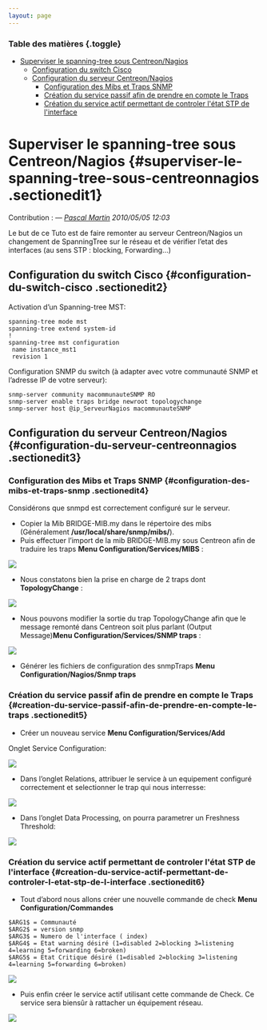 ```yaml
---
layout: page
---
```


### Table des matières {.toggle}

-   [Superviser le spanning-tree sous
    Centreon/Nagios](superviser-spanning-tree.html#superviser-le-spanning-tree-sous-centreonnagios)
    -   [Configuration du switch
        Cisco](superviser-spanning-tree.html#configuration-du-switch-cisco)
    -   [Configuration du serveur
        Centreon/Nagios](superviser-spanning-tree.html#configuration-du-serveur-centreonnagios)
        -   [Configuration des Mibs et Traps
            SNMP](superviser-spanning-tree.html#configuration-des-mibs-et-traps-snmp)
        -   [Création du service passif afin de prendre en compte le
            Traps](superviser-spanning-tree.html#creation-du-service-passif-afin-de-prendre-en-compte-le-traps)
        -   [Création du service actif permettant de controler l'état
            STP de
            l'interface](superviser-spanning-tree.html#creation-du-service-actif-permettant-de-controler-l-etat-stp-de-l-interface)

Superviser le spanning-tree sous Centreon/Nagios {#superviser-le-spanning-tree-sous-centreonnagios .sectionedit1}
================================================

Contribution : — *[Pascal
Martin](../../../cdn-cgi/l/email-protection.html#6640451e50025d40451e50575d40451e505f5d40451e50055d40451e52565d40451e51565d40451e50025d40451e50575d40451e51545d40451e51525d40451e505fX;n.net "mail@pmartin.net")
2010/05/05 12:03*

Le but de ce Tuto est de faire remonter au serveur Centreon/Nagios un
changement de SpanningTree sur le réseau et de vérifier l’etat des
interfaces (au sens STP : blocking, Forwarding…)

Configuration du switch Cisco {#configuration-du-switch-cisco .sectionedit2}
-----------------------------

Activation d’un Spanning-tree MST:

~~~
spanning-tree mode mst
spanning-tree extend system-id
!
spanning-tree mst configuration
 name instance_mst1
 revision 1
~~~

Configuration SNMP du switch (à adapter avec votre communauté SNMP et
l’adresse IP de votre serveur):

~~~
snmp-server community macommunauteSNMP RO
snmp-server enable traps bridge newroot topologychange
snmp-server host @ip_ServeurNagios macommunauteSNMP
~~~

Configuration du serveur Centreon/Nagios {#configuration-du-serveur-centreonnagios .sectionedit3}
----------------------------------------

### Configuration des Mibs et Traps SNMP {#configuration-des-mibs-et-traps-snmp .sectionedit4}

Considérons que snmpd est correctement configuré sur le serveur.

-   Copier la Mib BRIDGE-MIB.my dans le répertoire des mibs
    (Généralement **/usr/local/share/snmp/mibs/**).
-   Puis effectuer l’import de la mib BRIDGE-MIB.my sous Centreon afin
    de traduire les traps **Menu Configuration/Services/MIBS** :

[![](../../../assets/media/powered/centreon/tuto_stp_centreon-screenshot009.png)](../../../_detail/powered/centreon/tuto_stp_centreon-screenshot009.png@id=centreon%253Asuperviser-spanning-tree.html "powered:centreon:tuto_stp_centreon-screenshot009.png")

-   Nous constatons bien la prise en charge de 2 traps dont
    **TopologyChange** :

[![](../../../assets/media/powered/centreon/tuto_stp_centreon-screenshot010.png)](../../../_detail/powered/centreon/tuto_stp_centreon-screenshot010.png@id=centreon%253Asuperviser-spanning-tree.html "powered:centreon:tuto_stp_centreon-screenshot010.png")

-   Nous pouvons modifier la sortie du trap TopologyChange afin que le
    message remonté dans Centreon soit plus parlant (Output
    Message)**Menu Configuration/Services/SNMP traps** :

[![](../../../assets/media/powered/centreon/tuto_stp_centreon-screenshot011.png)](../../../_detail/powered/centreon/tuto_stp_centreon-screenshot011.png@id=centreon%253Asuperviser-spanning-tree.html "powered:centreon:tuto_stp_centreon-screenshot011.png")

-   Générer les fichiers de configuration des snmpTraps **Menu
    Configuration/Nagios/Snmp traps**

### Création du service passif afin de prendre en compte le Traps {#creation-du-service-passif-afin-de-prendre-en-compte-le-traps .sectionedit5}

-   Créer un nouveau service **Menu Configuration/Services/Add**

Onglet Service Configuration:

[![](../../../assets/media/powered/centreon/tuto-stp-screenshot012.png)](../../../_detail/powered/centreon/tuto-stp-screenshot012.png@id=centreon%253Asuperviser-spanning-tree.html "powered:centreon:tuto-stp-screenshot012.png")

-   Dans l’onglet Relations, attribuer le service à un equipement
    configuré correctement et selectionner le trap qui nous interresse:

[![](../../../assets/media/powered/centreon/tutostpcentreon-001.png)](../../../_detail/powered/centreon/tutostpcentreon-001.png@id=centreon%253Asuperviser-spanning-tree.html "powered:centreon:tutostpcentreon-001.png")

-   Dans l’onglet Data Processing, on pourra parametrer un Freshness
    Threshold:

[![](../../../assets/media/powered/centreon/tutostpcentreon-002.png)](../../../_detail/powered/centreon/tutostpcentreon-002.png@id=centreon%253Asuperviser-spanning-tree.html "powered:centreon:tutostpcentreon-002.png")

### Création du service actif permettant de controler l'état STP de l'interface {#creation-du-service-actif-permettant-de-controler-l-etat-stp-de-l-interface .sectionedit6}

-   Tout d’abord nous allons créer une nouvelle commande de check **Menu
    Configuration/Commandes**

~~~
$ARG1$ = Communauté
$ARG2$ = version snmp
$ARG3$ = Numero de l'interface ( index)
$ARG4$ = Etat warning désiré (1=disabled 2=blocking 3=listening 4=learning 5=forwarding 6=broken) 
$ARG5$ = Etat Critique désiré (1=disabled 2=blocking 3=listening 4=learning 5=forwarding 6=broken)
~~~

[![](../../../assets/media/powered/centreon/tutostpcentreon-003.png)](../../../_detail/powered/centreon/tutostpcentreon-003.png@id=centreon%253Asuperviser-spanning-tree.html "powered:centreon:tutostpcentreon-003.png")

-   Puis enfin créer le service actif utilisant cette commande de Check.
    Ce service sera biensûr à rattacher un équipement réseau.

[![](../../../assets/media/powered/centreon/tutostpcentreon-004.png)](../../../_detail/powered/centreon/tutostpcentreon-004.png@id=centreon%253Asuperviser-spanning-tree.html "powered:centreon:tutostpcentreon-004.png")

